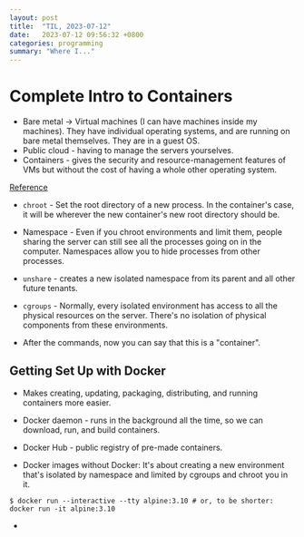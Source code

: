 ```yaml
---
layout: post
title:  "TIL, 2023-07-12"
date:   2023-07-12 09:56:32 +0800
categories: programming
summary: "Where I..."
---
```


# Complete Intro to Containers

- Bare metal -> Virtual machines (I can have machines inside my machines). They have individual operating systems, and are running on bare metal themselves. They are in a guest OS.
- Public cloud - having to manage the servers yourselves.
- Containers - gives the security and resource-management features of VMs but without the cost of having a whole other operating system.

[Reference](https://btholt.github.io/complete-intro-to-containers/chroot)
- `chroot` - Set the root directory of a new process. In the container's case, it will be wherever the new container's new root directory should be.

- Namespace - Even if you chroot environments and limit them, people sharing the server can still see all the processes going on in the computer. Namespaces allow you to hide processes from other processes.
- `unshare` - creates a new isolated namespace from its parent and all other future tenants.

- `cgroups` - Normally, every isolated environment has access to all the physical resources on the server. There's no isolation of physical components from these environments.
- After the commands, now you can say that this is a "container".

## Getting Set Up with Docker

- Makes creating, updating, packaging, distributing, and running containers more easier.
- Docker daemon - runs in the background all the time, so we can download, run, and build containers.
- Docker Hub - public registry of pre-made containers.

- Docker images without Docker: It's about creating a new environment that's isolated by namespace and limited by cgroups and chroot you in it.

```
$ docker run --interactive --tty alpine:3.10 # or, to be shorter: docker run -it alpine:3.10
```

-
